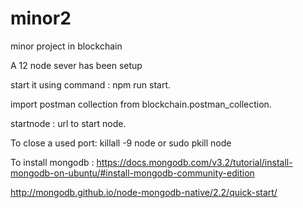 # minor2
minor project in blockchain

A 12 node sever has been setup

start it using command : npm run start.

import postman collection from blockchain.postman_collection.

startnode : url to start node.

To close a used port: killall -9 node or sudo pkill node

To install mongodb : https://docs.mongodb.com/v3.2/tutorial/install-mongodb-on-ubuntu/#install-mongodb-community-edition

http://mongodb.github.io/node-mongodb-native/2.2/quick-start/
